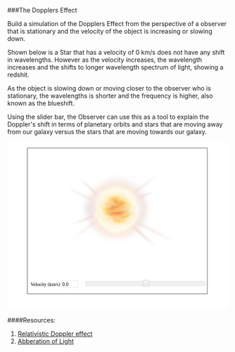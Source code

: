 ###The Dopplers Effect

Build a simulation of the Dopplers Effect from the perspective of a observer that is stationary and the velocity of the object is increasing or slowing down. 

Shown below is a Star that has a velocity of 0 km/s does not have any shift in wavelengths. However as the velocity increases, the wavelength increases and the shifts to longer wavelength spectrum of light, showing a redshit.

As the object is slowing down or moving closer to the observer who is stationary, the wavelengths is shorter and the frequency is higher, also known as the blueshift. 

Using the slider bar, the Observer can use this as a tool to explain the Doppler's shift in terms of planetary orbits and stars that are moving away from our galaxy versus the stars that are moving towards our galaxy.

<span class="snapshot"><img src="./images/Smart-Sparrow-Simulation.png" alt="Smart Sparrow Simulation"></span>

####Resources:
1. [Relativistic Doppler effect](https://en.wikipedia.org/wiki/Relativistic_Doppler_effect)
2. [Abberation of Light](https://en.wikipedia.org/wiki/Relativistic_Doppler_effect#/media/File:XYCoordinates.gif)